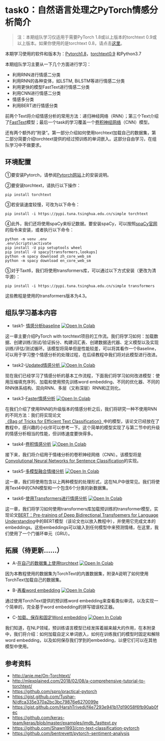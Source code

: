 # task0：自然语言处理之PyTorch情感分析简介

> 注：本期组队学习仅适用于需要PyTorch 1.8或以上版本的torchtext 0.9或以上版本。如果你使用的是torchtext 0.8，请点击[这里](https://github.com/bentrevett/pytorch-sentiment-analysis/tree/torchtext08)。

本期学习使用的软件和版本为：[Pytorch1.8](https://github.com/pytorch/pytorch)，[torchtext0.9](https://github.com/pytorch/text) 和Python3.7

本期组队学习主要从一下几个方面进行学习：

- 利用RNN进行情感二分类
- 利用RNN的各种变体，如LSTM, BiLSTM等进行情感二分类
- 利用更快的模型FastText进行情感二分类
- 利用CNN进行情感二分类
- 情感多分类
- 利用BERT进行情感分类
    
前两个Text将介绍情感分析的常用方法：递归神经网络（RNN）；第三个Text介绍了[FastText](https://arxiv.org/abs/1607.01759)模型；最后一个task的学习覆盖一个[卷积神经网络](https://arxiv.org/abs/1408.5882)（CNN）模型。

还有两个额外的“附录”。第一部分介绍如何使用torchtext加载自己的数据集，第二部分简要介绍torchtext提供的经过预训练的单词嵌入。这部分自由学习，在组队学习中不做要求。

## 环境配置

①要安装Pytorch，请参阅[Pytorch网站](https://pytorch.org/get-started/locally)上的安装说明。

②要安装torchtext，请执行以下操作：

```bas
pip install torchtext
```

③若安装速度较慢，可改为以下命令：

```ba
pip install -i https://pypi.tuna.tsinghua.edu.cn/simple torchtext
```

④此外，我们还将使用spaCy来标记数据。要安装spaCy，可以按照[spaCy官网](https://spacy.io/usage)的指令来安装，或者执行以下命令：

```猛击
python -m venv .env
.env\Scripts\activate
pip install -U pip setuptools wheel
pip install -U spacy[transformers,lookups]
python -m spacy download zh_core_web_sm
python -m spacy download en_core_web_sm
```

⑤对于Taxt6，我们将使用transformers库，可以通过以下方式安装（更改为清华源）：

```猛击
pip install -i https://pypi.tuna.tsinghua.edu.cn/simple transformers
```

这些教程是使用的transformers版本为4.3。

## 组队学习基本内容

* task1- [情感分析baseline](https://github.com/datawhalechina/team-learning-nlp/blob/master/Emotional_Analysis/task1%20%EF%BC%9A%E6%83%85%E6%84%9F%E5%88%86%E6%9E%90baseline.ipynb) [![Open In Colab](https://colab.research.google.com/assets/colab-badge.svg)](https://colab.research.google.com/github/bentrevett/pytorch-sentiment-analysis/blob/master/1%20-%20Simple%20Sentiment%20Analysis.ipynb)

这一章主要介绍PyTorch with torchtext项目的工作流。我们将学习如何：加载数据、创建训练/测试/验证拆分、构建词汇表、创建数据迭代器、定义模型以及实现训练/评估/测试循环。该模型将简单但是性能较差，可以将其看作一个Baseline，可以用于学习整个情感分析的处理过程，在后续教程中我们将对此模型进行改进。

* task2-[Updated情感分析 ](https://github.com/datawhalechina/team-learning-nlp/blob/master/Emotional_Analysis/task2%EF%BC%9AUpdated%E6%83%85%E6%84%9F%E5%88%86%E6%9E%90%20.ipynb) [![Open In Colab](https://colab.research.google.com/assets/colab-badge.svg)](https://colab.research.google.com/github/bentrevett/pytorch-sentiment-analysis/blob/master/2%20-%20Upgraded%20Sentiment%20Analysis.ipynb)

现在我们已经学习了情感分析的基本工作流程，下面我们将学习如何改进模型：使用压缩填充序列、加载和使用预先训练word embedding、不同的优化器、不同的RNN体系结构、双向RNN、多层（又称深层）RNN和正则化。

* task3-[Faster情感分析](https://github.com/datawhalechina/team-learning-nlp/blob/master/Emotional_Analysis/task3%EF%BC%9AFaster%20%E6%83%85%E6%84%9F%E5%88%86%E6%9E%90.ipynb) [![Open In Colab](https://colab.research.google.com/assets/colab-badge.svg)](https://colab.research.google.com/github/bentrevett/pytorch-sentiment-analysis/blob/master/3%20-%20Faster%20Sentiment%20Analysis.ipynb)

在我们介绍了使用RNN的升级版本的情感分析之后，我们将研究一种不使用RNN的不同方法：我们将实现论文 [《Bag of Tricks for Efficient Text Classification》](https://arxiv.org/abs/1607.01759)中的模型，该论文已经放在了教程中，感兴趣的小伙伴可以参考一下。这个简单的模型实现了与第二节中的升级的情感分析相当的性能，但训练速度要快得多。

* task4-[卷积情感分析](https://github.com/datawhalechina/team-learning-nlp/blob/master/Emotional_Analysis/task4%EF%BC%9A%E5%8D%B7%E7%A7%AF%E6%83%85%E6%84%9F%E5%88%86%E6%9E%90%20.ipynb) [![Open In Colab](https://colab.research.google.com/assets/colab-badge.svg)](https://colab.research.google.com/github/bentrevett/pytorch-sentiment-analysis/blob/master/4%20-%20Convolutional%20Sentiment%20Analysis.ipynb)

接下来，我们将介绍用于情绪分析的卷积神经网络（CNN）。该模型将是[Convolutional Neural Networks for Sentence Classification](https://arxiv.org/abs/1408.5882)的实现。

* task5-[多模型融合情绪分析](https://github.com/datawhalechina/team-learning-nlp/blob/master/Emotional_Analysis/task5%EF%BC%9A%E5%A4%9A%E7%B1%BB%E5%88%AB%E6%83%85%E6%84%9F%E5%88%86%E6%9E%90.ipynb) [![Open In Colab](https://colab.research.google.com/assets/colab-badge.svg)](https://colab.research.google.com/github/bentrevett/pytorch-sentiment-analysis/blob/master/5%20-%20Multi-class%20Sentiment%20Analysis.ipynb)

这一章，我们将使用包含以上两种模型的处理形式，这在NLP中很常见。我们将使用Text4中的CNN模型和一个包含6个分类的新数据集。

* task6-[使用Transformers进行情感分析](https://github.com/datawhalechina/team-learning-nlp/blob/master/Emotional_Analysis/task6：Transformers情感分析.ipynb) [![Open In Colab](https://colab.research.google.com/assets/colab-badge.svg)](https://colab.research.google.com/github/bentrevett/pytorch-sentiment-analysis/blob/master/6%20-%20Transformers%20for%20Sentiment%20Analysis.ipynb)

这一章，我们将学习如何使用transformers库加载预训练的transformer模型，实现论文[BERT：Pre-training of Deep Bidirectional Transfoemers for Language Understanding](https://arxiv.org/abs/1810.04805)中的BERT模型（该论文也以放入教程中），并使用它完成文本的embeddings。这些embeddings可以输入到任何模型中来预测情绪，在这里，我们使用了一个门循环单元（GRU）。

## 拓展（待更新……）

* A-[在自己的数据集上使用torchtext]() [![Open In Colab](https://colab.research.google.com/assets/colab-badge.svg)](https://colab.research.google.com/github/bentrevett/pytorch-sentiment-analysis/blob/master/A%20-%20Using%20TorchText%20with%20Your%20Own%20Datasets.ipynb)

因为本教程使用的数据集为TorchText的内置数据集，附录A说明了如何使用TorchText加载自己的数据集。

* B-[再看word embedding]() [![Open In Colab](https://colab.research.google.com/assets/colab-badge.svg)](https://colab.research.google.com/github/bentrevett/pytorch-sentiment-analysis/blob/master/B%20-%20A%20Closer%20Look%20at%20Word%20Embeddings.ipynb)

通过使用TorchText提供的预训练word embedding来查看类似单词，以及实现一个简单的，完全基于word embedding的拼写错误校正器。

* C-[加载、保存和固定Word embedding]() [![Open In Colab](https://colab.research.google.com/assets/colab-badge.svg)](https://colab.research.google.com/github/bentrevett/pytorch-sentiment-analysis/blob/master/C%20-%20Loading%2C%20Saving%20and%20Freezing%20Embeddings.ipynb)

我们知道，在NLP领域，预训练语言模型已经发挥着越来越大的作用，在本附录中，我们将介绍：如何加载自定义单词嵌入，如何在训练我们的模型时固定和解除word embedding，以及如何保存我们学到的embedding，以便它们可以在其他模型中使用。

## 参考资料

* http://anie.me/On-Torchtext/
* http://mlexplained.com/2018/02/08/a-comprehensive-tutorial-to-torchtext/
* https://github.com/spro/practical-pytorch
* https://gist.github.com/Tushar-N/dfca335e370a2bc3bc79876e6270099e
* https://gist.github.com/HarshTrivedi/f4e7293e941b17d19058f6fb90ab0fec
* https://github.com/keras-team/keras/blob/master/examples/imdb_fasttext.py
* https://github.com/Shawn1993/cnn-text-classification-pytorch
* https://github.com/bentrevett/pytorch-sentiment-analysis

